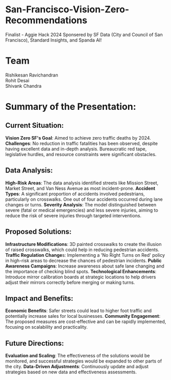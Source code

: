 # San-Francisco-Vision-Zero-Recommendations
Finalist - Aggie Hack 2024 Sponsered by SF Data (City and Council of San Francisco), Standard Insights, and Spanda AI!

# Team
Rishikesan Ravichandran<br>
Rohit Desai<br>
Shivank Chandra<br>

# Summary of the Presentation:
## Current Situation:
**Vision Zero SF's Goal**: Aimed to achieve zero traffic deaths by 2024.
**Challenges**: No reduction in traffic fatalities has been observed, despite having excellent data and in-depth analysis. Bureaucratic red tape, legislative hurdles, and resource constraints were significant obstacles.
## Data Analysis:
**High-Risk Areas**: The data analysis identified streets like Mission Street, Market Street, and Van Ness Avenue as most incident-prone.
**Accident Types**: A significant proportion of accidents involved pedestrians, particularly on crosswalks. One out of four accidents occurred during lane changes or turns.
**Severity Analysis**: The model distinguished between severe (fatal or medical emergencies) and less severe injuries, aiming to reduce the risk of severe injuries through targeted interventions.
## Proposed Solutions:
**Infrastructure Modifications**: 3D painted crosswalks to create the illusion of raised crosswalks, which could help in reducing pedestrian accidents.
**Traffic Regulation Change**s: Implementing a 'No Right Turns on Red' policy in high-risk areas to decrease the chances of pedestrian incidents.
**Public Awareness Campaigns**: Increase awareness about safe lane changing and the importance of checking blind spots.
**Technological Enhancements**: Introduce mirror calibration boards at strategic locations to help drivers adjust their mirrors correctly before merging or making turns.
## Impact and Benefits:
**Economic Benefits**: Safer streets could lead to higher foot traffic and potentially increase sales for local businesses.
**Community Engagement**: The proposed measures are cost-effective and can be rapidly implemented, focusing on scalability and practicality.
## Future Directions:
**Evaluation and Scaling**: The effectiveness of the solutions would be monitored, and successful strategies would be expanded to other parts of the city.
**Data-Driven Adjustments**: Continuously update and adjust strategies based on new data and effectiveness assessments.
